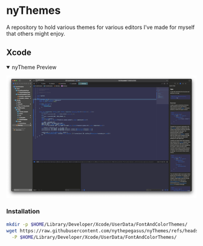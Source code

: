 # nyThemes
A repository to hold various themes for various editors I've made for myself that others might enjoy.

## Xcode

<details open>
<summary>nyTheme Preview</summary>

![nyTheme Preview](https://github.com/nythepegasus/nyThemes/blob/main/.github/assets/nyThemePreview.png)

</details>


### Installation
```bash
mkdir -p $HOME/Library/Developer/Xcode/UserData/FontAndColorThemes/
wget https://raw.githubusercontent.com/nythepegasus/nyThemes/refs/heads/main/Xcode/nyTheme.xccolortheme \
  -P $HOME/Library/Developer/Xcode/UserData/FontAndColorThemes/
```

